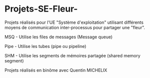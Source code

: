 # Projets-SE-Fleur-
Projets réalisés pour l'UE "Système d'exploitation" utilisant différents moyens de communication inter-processus pour partager une "fleur".


MSQ - Utilise les files de messages (Message queue)

Pipe - Utilise les tubes (pipe ou pipeline)

SHM - Utilise les segments de mémoires partagée (shared memory segment)

Projets réalisés en binôme avec Quentin MICHELIX
